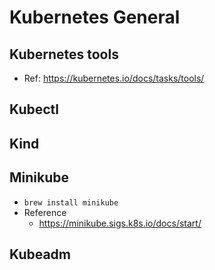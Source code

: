 # Kubernetes General

## Kubernetes tools

* Ref: https://kubernetes.io/docs/tasks/tools/

## Kubectl

## Kind

## Minikube

* `brew install minikube`
*  Reference
   *  https://minikube.sigs.k8s.io/docs/start/

## Kubeadm
